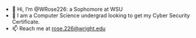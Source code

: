 - 👋 Hi, I’m @WRose226: a Sophomore at WSU
- 🌱 I am a Computer Science undergrad looking to get my Cyber Security Certificate.
- 📫 Reach me at rose.226@wright.edu

<!---
WRose226/WRose226 is a ✨ special ✨ repository because its `README.md` (this file) appears on your GitHub profile.
You can click the Preview link to take a look at your changes.
--->
